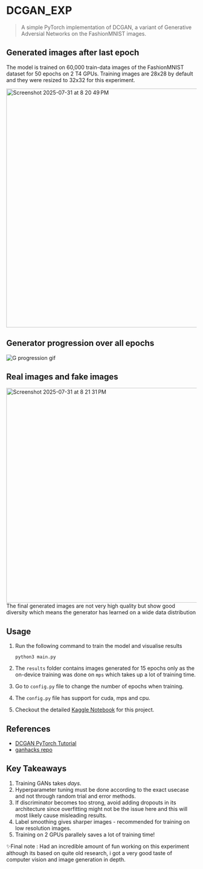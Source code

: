 # DCGAN_EXP
>A simple PyTorch implementation of DCGAN, a variant of Generative Adversial Networks on the FashionMNIST images.

## Generated images after last epoch
The model is trained on 60,000 train-data images of the FashionMNIST dataset for 50 epochs on 2 T4 GPUs.
Training images are 28x28 by default and they were resized to 32x32 for this experiment.



<img width="634" height="633" alt="Screenshot 2025-07-31 at 8 20 49 PM" src="https://github.com/user-attachments/assets/a3753e27-7347-46d7-8d57-ee2a8e7485b4" />



## Generator progression over all epochs



![G progression gif](https://github.com/user-attachments/assets/29311415-043e-4dd9-a3e2-d3521d6d9042)


## Real images and fake images



<img width="1182" height="569" alt="Screenshot 2025-07-31 at 8 21 31 PM" src="https://github.com/user-attachments/assets/f08e9039-0e16-4f13-a5f8-4c141eadb69c" />
The final generated images are not very high quality but show good diversity which means the generator has learned on a wide data distribution


## Usage
1. Run the following command to train the model and visualise results
    ```
    python3 main.py
    ```

2. The `results` folder contains images generated for 15 epochs only as the on-device training was done on `mps` which takes up a lot of training time.
3. Go to `config.py` file to change the number of epochs when training.
4. The `config.py` file has support for cuda, mps and cpu.
5. Checkout the detailed [Kaggle Notebook](https://www.kaggle.com/code/saloni0512/dcgan-exp) for this project.
   





## References
* [DCGAN PyTorch Tutorial](https://docs.pytorch.org/tutorials/beginner/dcgan_faces_tutorial.html) 
* [ganhacks repo](https://github.com/soumith/ganhacks)

## Key Takeaways
1. Training GANs takes *days*.
2. Hyperparameter tuning must be done according to the exact usecase and not through random trial and error methods.
3. If discriminator becomes too strong, avoid adding dropouts in its architecture since overfitting might not be the issue here and this will most likely cause misleading results.
4. Label smoothing gives sharper images - recommended for training on low resolution images.
5. Training on 2 GPUs parallely saves a lot of training time!

✨Final note : Had an incredible amount of fun working on this experiment although its based on quite old research, i got a very good taste of computer vision and image generation in depth.

